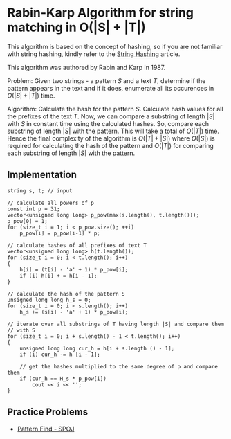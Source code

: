 <!--?title Rabin-Karp Algorithm-->

# Rabin-Karp Algorithm for string matching in O(|S| + |T|)


This algorithm is based on the concept of hashing, so if you are not familiar with string hashing, kindly refer to the [String Hashing](./string/string-hashing.html) article.

 
This algorithm was authored by Rabin and Karp in 1987.

Problem: Given two strings - a pattern $S$ and a text $T$, determine if the pattern appears in the text and if it does, enumerate all its
occurences in $O(|S| + |T|)$ time.

Algorithm: Calculate the hash for the pattern $S$. Calculate hash values for all the prefixes of the text $T$. Now, we can compare a substring of length $|S|$ with $S$ in constant time using the calculated hashes. So, compare each substring of length $|S|$ with the pattern. This will take a total of $O(|T|)$ time. Hence the final complexity of the algorithm is $O(|T| + |S|)$ where $O(|S|)$ is required for calculating the hash of the pattern and $O(|T|)$ for comparing each substring of length $|S|$ with the pattern.


## Implementation

    string s, t; // input 

    // calculate all powers of p 
    const int p = 31; 
    vector<unsigned long long> p_pow(max(s.length(), t.length())); 
    p_pow[0] = 1; 
    for (size_t i = 1; i < p_pow.size(); ++i) 
	    p_pow[i] = p_pow[i-1] * p; 

    // calculate hashes of all prefixes of text T 
    vector<unsigned long long> h(t.length()); 
    for (size_t i = 0; i < t.length(); i++) 
    { 
	    h[i] = (t[i] - 'a' + 1) * p_pow[i]; 
	    if (i) h[i] + = h[i - 1]; 
    } 

    // calculate the hash of the pattern S 
    unsigned long long h_s = 0; 
    for (size_t i = 0; i < s.length(); i++) 
	    h_s += (s[i] - 'a' + 1) * p_pow[i]; 

    // iterate over all substrings of T having length |S| and compare them
    // with S 
    for (size_t i = 0; i + s.length() - 1 < t.length(); i++) 
    { 
	    unsigned long long cur_h = h[i + s.length () - 1]; 
	    if (i) cur_h -= h [i - 1]; 

	    // get the hashes multiplied to the same degree of p and compare them 
	    if (cur_h == H_s * p_pow[i]) 
		    cout << i << ''; 
    }

## Practice Problems

* [Pattern Find - SPOJ](http://www.spoj.com/problems/NAJPF/)


